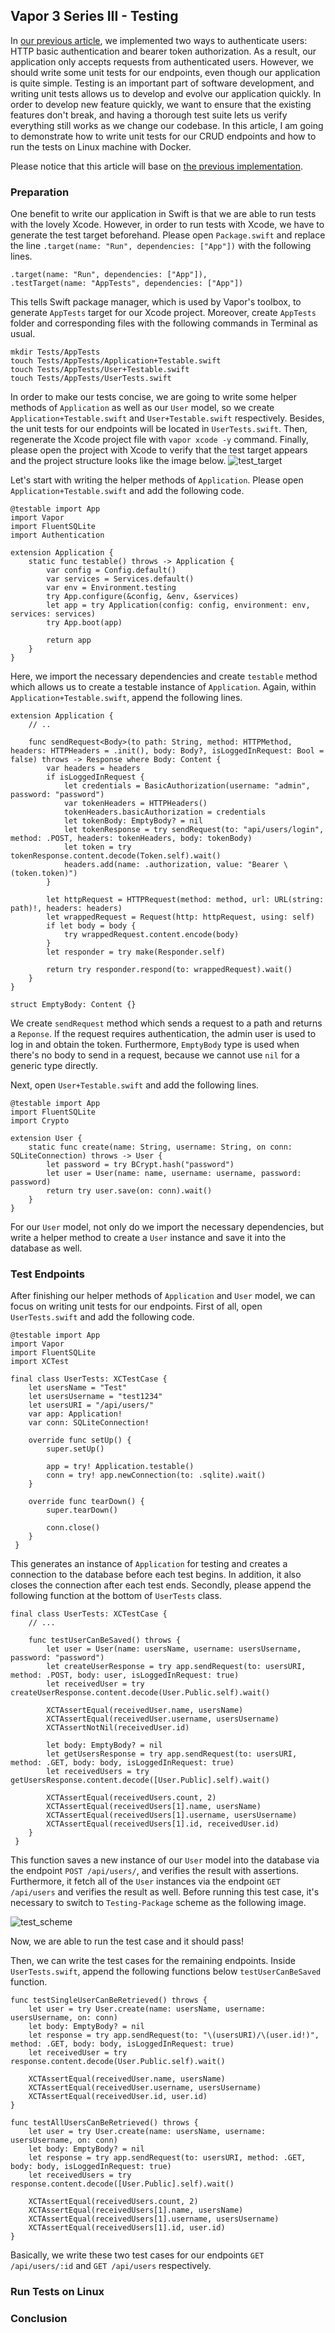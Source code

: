 ## Vapor 3 Series III - Testing
In [our previous article](https://medium.com/swift2go/vapor-3-series-ii-authentication-ff17847a9659), we implemented two ways to authenticate users: HTTP basic authentication and bearer token authorization.
As a result, our application only accepts requests from authenticated users.
However, we should write some unit tests for our endpoints, even though our application is quite simple.
Testing is an important part of software development, and writing unit tests allows us to develop and evolve our application quickly.
In order to develop new feature quickly, we want to ensure that the existing features don't break, and having a thorough test suite lets us verify everything still works as we change our codebase.
In this article, I am going to demonstrate how to write unit tests for our CRUD endpoints and how to run the tests on Linux machine with Docker.

Please notice that this article will base on [the previous implementation](../Authentication).

### Preparation
One benefit to write our application in Swift is that we are able to run tests with the lovely Xcode.
However, in order to run tests with Xcode, we have to generate the test target beforehand.
Please open `Package.swift` and replace the line `.target(name: "Run", dependencies: ["App"])` with the following lines.
```
.target(name: "Run", dependencies: ["App"]),
.testTarget(name: "AppTests", dependencies: ["App"])
```
This tells Swift package manager, which is used by Vapor's toolbox, to generate `AppTests` target for our Xcode project.
Moreover, create `AppTests` folder and corresponding files with the following commands in Terminal as usual.
```
mkdir Tests/AppTests
touch Tests/AppTests/Application+Testable.swift
touch Tests/AppTests/User+Testable.swift
touch Tests/AppTests/UserTests.swift
```
In order to make our tests concise, we are going to write some helper methods of `Application` as well as our `User` model, so we create `Application+Testable.swift` and `User+Testable.swift` respectively.
Besides, the unit tests for our endpoints will be located in `UserTests.swift`.
Then, regenerate the Xcode project file with `vapor xcode -y` command.
Finally, please open the project with Xcode to verify that the test target appears and the project structure looks like the image below.
![test_target](../Resources/Testing/test_target.png)

Let's start with writing the helper methods of `Application`.
Please open `Application+Testable.swift` and add the following code.
```
@testable import App
import Vapor
import FluentSQLite
import Authentication

extension Application {
    static func testable() throws -> Application {
        var config = Config.default()
        var services = Services.default()
        var env = Environment.testing
        try App.configure(&config, &env, &services)
        let app = try Application(config: config, environment: env, services: services)
        try App.boot(app)

        return app
    }
}
```
Here, we import the necessary dependencies and create `testable` method which allows us to create a testable instance of `Application`.
Again, within `Application+Testable.swift`, append the following lines.
```
extension Application {
    // ..

    func sendRequest<Body>(to path: String, method: HTTPMethod, headers: HTTPHeaders = .init(), body: Body?, isLoggedInRequest: Bool = false) throws -> Response where Body: Content {
        var headers = headers
        if isLoggedInRequest {
            let credentials = BasicAuthorization(username: "admin", password: "password")
            var tokenHeaders = HTTPHeaders()
            tokenHeaders.basicAuthorization = credentials
            let tokenBody: EmptyBody? = nil
            let tokenResponse = try sendRequest(to: "api/users/login", method: .POST, headers: tokenHeaders, body: tokenBody)
            let token = try tokenResponse.content.decode(Token.self).wait()
            headers.add(name: .authorization, value: "Bearer \(token.token)")
        }

        let httpRequest = HTTPRequest(method: method, url: URL(string: path)!, headers: headers)
        let wrappedRequest = Request(http: httpRequest, using: self)
        if let body = body {
            try wrappedRequest.content.encode(body)
        }
        let responder = try make(Responder.self)

        return try responder.respond(to: wrappedRequest).wait()
    }
}

struct EmptyBody: Content {}
```
We create `sendRequest` method which sends a request to a path and returns a `Reponse`.
If the request requires authentication, the admin user is used to log in and obtain the token.
Furthermore, `EmptyBody` type is used when there's no body to send in a request, because we cannot use `nil` for a generic type directly.

Next, open `User+Testable.swift` and add the following lines.
```
@testable import App
import FluentSQLite
import Crypto

extension User {
    static func create(name: String, username: String, on conn: SQLiteConnection) throws -> User {
        let password = try BCrypt.hash("password")
        let user = User(name: name, username: username, password: password)
        return try user.save(on: conn).wait()
    }
}
```
For our `User` model, not only do we import the necessary dependencies, but write a helper method to create a `User` instance and save it into the database as well.

### Test Endpoints
After finishing our helper methods of `Application` and `User` model, we can focus on writing unit tests for our endpoints.
First of all, open `UserTests.swift` and add the following code.
```
@testable import App
import Vapor
import FluentSQLite
import XCTest

final class UserTests: XCTestCase {
    let usersName = "Test"
    let usersUsername = "test1234"
    let usersURI = "/api/users/"
    var app: Application!
    var conn: SQLiteConnection!

    override func setUp() {
        super.setUp()

        app = try! Application.testable()
        conn = try! app.newConnection(to: .sqlite).wait()
    }

    override func tearDown() {
        super.tearDown()

        conn.close()
    }
 }
```
This generates an instance of `Application` for testing and creates a connection to the database before each test begins.
In addition, it also closes the connection after each test ends.
Secondly, please append the following function at the bottom of `UserTests` class.
```
final class UserTests: XCTestCase {
    // ...

    func testUserCanBeSaved() throws {
        let user = User(name: usersName, username: usersUsername, password: "password")
        let createUserResponse = try app.sendRequest(to: usersURI, method: .POST, body: user, isLoggedInRequest: true)
        let receivedUser = try createUserResponse.content.decode(User.Public.self).wait()

        XCTAssertEqual(receivedUser.name, usersName)
        XCTAssertEqual(receivedUser.username, usersUsername)
        XCTAssertNotNil(receivedUser.id)

        let body: EmptyBody? = nil
        let getUsersResponse = try app.sendRequest(to: usersURI, method: .GET, body: body, isLoggedInRequest: true)
        let receivedUsers = try getUsersResponse.content.decode([User.Public].self).wait()

        XCTAssertEqual(receivedUsers.count, 2)
        XCTAssertEqual(receivedUsers[1].name, usersName)
        XCTAssertEqual(receivedUsers[1].username, usersUsername)
        XCTAssertEqual(receivedUsers[1].id, receivedUser.id)
    }
 }
```
This function saves a new instance of our `User` model into the database via the endpoint `POST /api/users/`, and verifies the result with assertions.
Furthermore, it fetch all of the `User` instances via the endpoint `GET /api/users` and verifies the result as well.
Before running this test case, it's necessary to switch to `Testing-Package` scheme as the following image.

![test_scheme](../Resources/Testing/test_scheme.png)

Now, we are able to run the test case and it should pass!

Then, we can write the test cases for the remaining endpoints.
Inside `UserTests.swift`, append the following functions below `testUserCanBeSaved` function.
```
func testSingleUserCanBeRetrieved() throws {
    let user = try User.create(name: usersName, username: usersUsername, on: conn)
    let body: EmptyBody? = nil
    let response = try app.sendRequest(to: "\(usersURI)/\(user.id!)", method: .GET, body: body, isLoggedInRequest: true)
    let receivedUser = try response.content.decode(User.Public.self).wait()

    XCTAssertEqual(receivedUser.name, usersName)
    XCTAssertEqual(receivedUser.username, usersUsername)
    XCTAssertEqual(receivedUser.id, user.id)
}

func testAllUsersCanBeRetrieved() throws {
    let user = try User.create(name: usersName, username: usersUsername, on: conn)
    let body: EmptyBody? = nil
    let response = try app.sendRequest(to: usersURI, method: .GET, body: body, isLoggedInRequest: true)
    let receivedUsers = try response.content.decode([User.Public].self).wait()

    XCTAssertEqual(receivedUsers.count, 2)
    XCTAssertEqual(receivedUsers[1].name, usersName)
    XCTAssertEqual(receivedUsers[1].username, usersUsername)
    XCTAssertEqual(receivedUsers[1].id, user.id)
}
```
Basically, we write these two test cases for our endpoints `GET /api/users/:id` and `GET /api/users` respectively.

### Run Tests on Linux

### Conclusion

